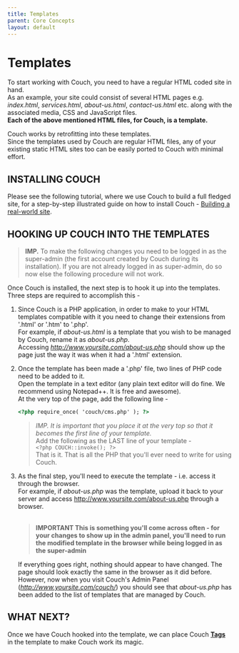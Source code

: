 ```yaml
---
title: Templates
parent: Core Concepts
layout: default
---
```


# Templates

To start working with Couch, you need to have a regular HTML coded site in hand.<br/>
As an example, your site could consist of several HTML pages e.g. _index.html_, _services.html_, _about-us.html_, _contact-us.html_ etc. along with the associated media, CSS and JavaScript files.<br/>
**Each of the above mentioned HTML files, for Couch, is a template.**

Couch works by retrofitting into these templates.<br/>
Since the templates used by Couch are regular HTML files, any of your existing static HTML sites too can be easily ported to Couch with minimal effort.

## INSTALLING COUCH

Please see the following tutorial, where we use Couch to build a full fledged site, for a step-by-step illustrated guide on how to install Couch - [Building a real-world site](../tutorials/portfolio-site/building-a-real-world-site.html).

## HOOKING UP COUCH INTO THE TEMPLATES

> **IMP.** To make the following changes you need to be logged in as the super-admin (the first account created by Couch during its installation). If you are not already logged in as super-admin, do so now else the following procedure will not work.</p>

Once Couch is installed, the next step is to hook it up into the templates.<br/>
Three steps are required to accomplish this -

1. Since Couch is a PHP application, in order to make to your HTML templates compatible with it you need to change their extensions from '.html' or '.htm' to '.php'.<br/>
    For example, if _about-us.html_ is a template that you wish to be managed by Couch, rename it as _about-us.php_.<br/>
    Accessing _<http://www.yoursite.com/about-us.php>_ should show up the page just the way it was when it had a '.html' extension.
2. Once the template has been made a '.php' file, two lines of PHP code need to be added to it.<br/>
    Open the template in a text editor (any plain text editor will do fine. We recommend using Notepad++. It is free and awesome).<br/>
    At the very top of the page, add the following line -<br/>

    ```html
    <?php require_once( 'couch/cms.php' ); ?>
    ```

    > *IMP. It is important that you place it at the very top so that it becomes the first line of your template.*    
    Add the following as the LAST line of your template -<br/>
    ```<?php COUCH::invoke(); ?>```  
    That is it. That is all the PHP that you'll ever need to write for using Couch.
3. As the final step, you'll need to execute the template - i.e. access it through the browser.<br/>
    For example, if _about-us.php_ was the template, upload it back to your server and access <http://www.yoursite.com/about-us.php> through a browser.<br/>
    <br/>
    > **IMPORTANT This is something you'll come across often - for your changes to show up in the admin panel, you'll need to run the modified template in the browser while being logged in as the super-admin**

    If everything goes right, nothing should appear to have changed. The page should look exactly the same in the browser as it did before. However, now when you visit Couch's Admin Panel (_<http://www.yoursite.com/couch/>_) you should see that _about-us.php_ has been added to the list of templates that are managed by Couch.

## WHAT NEXT?

Once we have Couch hooked into the template, we can place Couch [**Tags**](./tags.html) in the template to make Couch work its magic.
